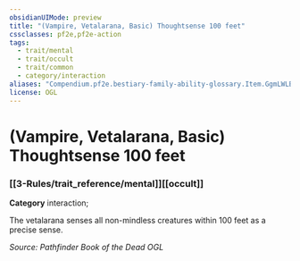 ```yaml
---
obsidianUIMode: preview
title: "(Vampire, Vetalarana, Basic) Thoughtsense 100 feet"
cssclasses: pf2e,pf2e-action
tags:
  - trait/mental
  - trait/occult
  - trait/common
  - category/interaction
aliases: "Compendium.pf2e.bestiary-family-ability-glossary.Item.GgmLWLBLGaFvunTS"
license: OGL
---
```

# (Vampire, Vetalarana, Basic) Thoughtsense 100 feet

### [[3-Rules/trait_reference/mental]][[occult]]

**Category** interaction; 




The vetalarana senses all non-mindless creatures within 100 feet as a precise sense.

*Source: Pathfinder Book of the Dead*
*OGL*